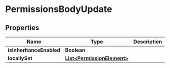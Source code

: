 
# PermissionsBodyUpdate

## Properties
Name | Type | Description | Notes
------------ | ------------- | ------------- | -------------
**isInheritanceEnabled** | **Boolean** |  |  [optional]
**locallySet** | [**List&lt;PermissionElement&gt;**](PermissionElement.md) |  |  [optional]




